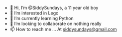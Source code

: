 - 👋 Hi, I’m @SiddySundays, a 11 year old boy
- 👀 I’m interested in Lego
- 🌱 I’m currently learning Python
- 💞️ I’m looking to collaborate on nothing really
- 📫 How to reach me ... At siddysundays@gmail.com

<!---
SiddySundays/SiddySundays is a ✨ special ✨ repository because its `README.md` (this file) appears on your GitHub profile.
You can click the Preview link to take a look at your changes.
--->
